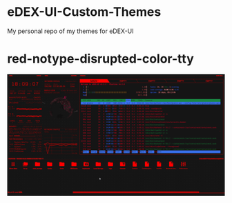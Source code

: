# eDEX-UI-Custom-Themes
My personal repo of my themes for eDEX-UI 

# red-notype-disrupted-color-tty
![](red-notype-disrupted-color-tty.png)
